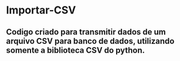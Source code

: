 # Importar-CSV

## Codigo criado para transmitir dados de um arquivo CSV para banco de dados, utilizando somente a biblioteca CSV do python.
